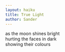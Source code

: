 ```yaml
---
layout: haiku
title: True Light
author: Sander
---
```


as the moon shines bright<br>
hurting the faces in dark<br>
showing their colours<br>
